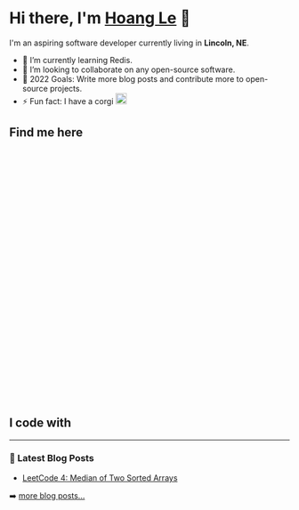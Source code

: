 # Hi there, I'm [Hoang Le](https://hoangple.me) 👋

I'm an aspiring software developer currently living in **Lincoln, NE**.

- 🌱 I’m currently learning Redis.
- 👯 I’m looking to collaborate on any open-source software.
- 🥅 2022 Goals: Write more blog posts and contribute more to open-source projects.
- ⚡ Fun fact: I have a corgi <span><img src='https://cdn-icons.flaticon.com/png/512/2172/premium/2172036.png?token=exp=1646847856~hmac=76320fa06298c658b3c26ce2aca2a5f7' width='20' alt='corgi'></span>

## Find me here

[<svg src='./globe-svgrepo-com.svg'/>](https://hoangple.me)
[<svg src='./linkedin-svgrepo-com.svg'/>](https://www.linkedin.com/in/hoangp-le21/)
[<svg src='./twitter-svgrepo-com.svg'/>](https://twitter.com/hoangple21)

## I code with

---

### 📖 Latest Blog Posts

- [LeetCode 4: Median of Two Sorted Arrays](https://www.hoangple.me/blog/leet-code-4-median-of-two-sorted-arrays)

➡️ [more blog posts...](https://hoangple.me/blog)
